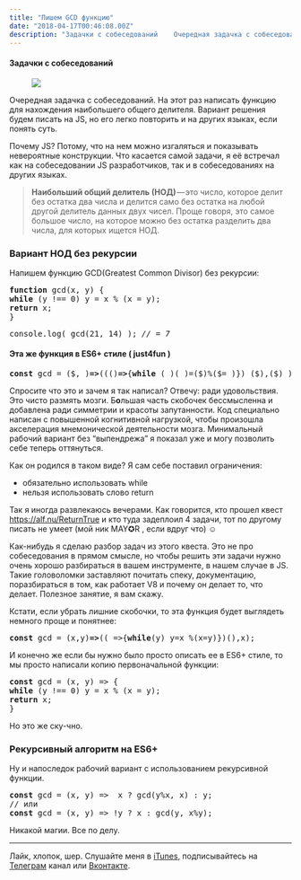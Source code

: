```yaml
---
title: "Пишем GCD функцию"
date: "2018-04-17T00:46:08.00Z"
description: "Задачки с собеседований    Очередная задачка с собеседований. На этот раз написать функцию для нахождения наибольшего общего дел"
---
```


<!--kg-card-begin: html--><h4>Задачки с собеседований</h4>
<figure>
<p><img data-width="1856" data-height="716" src="https://cdn-images-1.medium.com/max/800/1*g1CLvjyaDOUk8nrC1DdJrg.png"><br />
</figure>
<p>Очередная задачка с собеседований. На этот раз написать функцию для нахождения наибольшего общего делителя. Вариант решения будем писать на JS, но его легко повторить и на других языках, если понять суть.</p>
<p>Почему JS? Потому, что на нем можно изгаляться и показывать невероятные конструкции. Что касается самой задачи, я её встречал как на собеседовании JS разработчиков, так и в собеседованиях на других языках.</p>
<blockquote><p>
<strong>Наибольший общий делитель (НОД)</strong> — это число, которое делит без остатка два числа и делится само без остатка на любой другой делитель данных двух чисел. Проще говоря, это самое большое число, на которое можно без остатка разделить два числа, для которых ищется НОД.</p></blockquote>
<h3>Вариант НОД без рекурсии</h3>
<p>Напишем функцию GCD(Greatest Common Divisor) без рекурсии:</p>
<pre><strong>function </strong>gcd(x, y) {<br><strong>while </strong>(y !== 0) y = x % (x = y);<br><strong>return </strong>x;<br>}</pre>
<pre>console.log( gcd(21, 14) ); <em>// = 7</em></pre>
<h4>Эта же функция в ES6+ стиле ( just4fun )</h4>
<pre><strong>const</strong> gcd = ($,_)<strong>=&gt;</strong>((()<strong>=&gt;</strong>{<strong>while </strong>(_)(_)=($)%($=_)}) ($),($) );</pre>
<p>Спросите что это и зачем я так написал? Отвечу: ради удовольствия. Это чисто размять мозги. Б<strong>о</strong>льшая часть скобочек бессмысленна и добавлена ради симметрии и красоты запутанности. Код специально написан с повышенной когнитивной нагрузкой, чтобы произошла акселерация мнемонической деятельности мозга. Минимальный рабочий вариант без “выпендрежа” я показал уже и могу позволить себе теперь оттянуться.</p>
<p>Как он родился в таком виде? Я сам себе поставил ограничения:</p>
<ul>
<li>обязательно использовать while</li>
<li>нельзя использовать слово return</li>
</ul>
<p>Так я иногда развлекаюсь вечерами. Как говорится, кто прошел квест <a href="https://alf.nu/ReturnTrue" target="_blank" rel="noopener noreferrer">https://alf.nu/ReturnTrue</a> и кто туда задеплоил 4 задачи, тот по другому писать не умеет (мой ник MAY✪R , если вдруг что) ☺</p>
<p>Как-нибудь я сделаю разбор задач из этого квеста. Это не про собеседования в прямом смысле, но чтобы решить эти задачи нужно очень хорошо разбираться в вашем инструменте, в нашем случае в JS. Такие головоломки заставляют почитать спеку, документацию, поразбираться в том, как работает V8 и почему он делает то, что делает. Полезное занятие, я вам скажу.</p>
<p>Кстати, если убрать лишние скобочки, то эта функция будет выглядеть немного проще и понятнее:</p>
<pre><strong>const</strong> gcd = (x,y)<strong>=&gt;</strong>((_=&gt;{<strong>while</strong>(y) y=x %(x=y)})(),x);</pre>
<p>И конечно же если бы нужно было просто описать ее в ES6+ стиле, то мы просто написали копию первоначальной функции:</p>
<pre><strong>const </strong>gcd = (x, y) =&gt; {<br><strong>while </strong>(y !== 0) y = x % (x = y);<br><strong>return </strong>x;<br>}</pre>
<p>Но это же ску-чно.</p>
<h3>Рекурсивный алгоритм на ES6+</h3>
<p>Ну и напоследок рабочий вариант с использованием рекурсивной функции.</p>
<pre><strong>const </strong>gcd = (x, y) =&gt;  x ? gcd(y%x, x) : y;<br>// или<strong><br>const</strong> gcd = (x, y) =&gt; !y ? x : gcd(y, x%y);</pre>
<p>Никакой магии. Все по делу.</p>
<hr>
<p>Лайк, хлопок, шер. Слушайте меня в <a href="https://itunes.apple.com/ru/podcast/pro-web-it/id1366662242?mt=2" target="_blank" rel="noopener noreferrer">iTunes</a>, подписывайтесь на <a href="https://t.me/prowebit" target="_blank" rel="noopener noreferrer">Телеграм</a> канал или <a href="https://vk.com/mayorovprowebit" target="_blank" rel="noopener noreferrer">Вконтакте</a>.</p>
<!--kg-card-end: html-->

